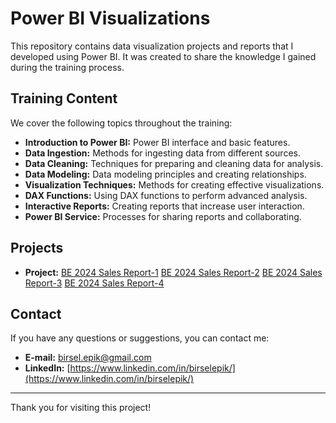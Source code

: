 # Power BI Visualizations

This repository contains data visualization projects and reports that I developed using Power BI. It was created to share the knowledge I gained during the training process.

## Training Content

We cover the following topics throughout the training:

- **Introduction to Power BI:** Power BI interface and basic features.
- **Data Ingestion:** Methods for ingesting data from different sources.
- **Data Cleaning:** Techniques for preparing and cleaning data for analysis.
- **Data Modeling:** Data modeling principles and creating relationships.
- **Visualization Techniques:** Methods for creating effective visualizations.
- **DAX Functions:** Using DAX functions to perform advanced analysis.
- **Interactive Reports:** Creating reports that increase user interaction.
- **Power BI Service:** Processes for sharing reports and collaborating.

## Projects

- **Project:** 
[BE 2024 Sales Report-1](https://raw.githubusercontent.com/birsel-epik/sap-analytics-visualizations/main/PowerBI-page-1.png)
[BE 2024 Sales Report-2](https://raw.githubusercontent.com/birsel-epik/sap-analytics-visualizations/main/PowerBI-page-2.png)
[BE 2024 Sales Report-3](https://raw.githubusercontent.com/birsel-epik/sap-analytics-visualizations/main/PowerBI-page-3.png)
[BE 2024 Sales Report-4](https://raw.githubusercontent.com/birsel-epik/sap-analytics-visualizations/main/PowerBI-page-4.png)


## Contact

If you have any questions or suggestions, you can contact me:

- **E-mail:** [birsel.epik@gmail.com](mailto:birsel.epik@gmail.com)
- **LinkedIn:** [https://www.linkedin.com/in/birselepik/](https://www.linkedin.com/in/birselepik/)

---

Thank you for visiting this project!
